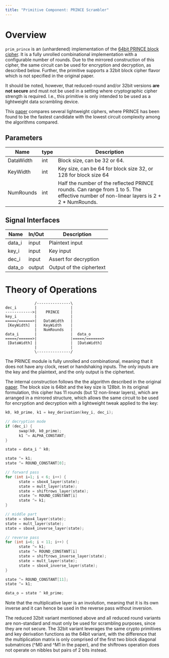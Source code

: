 ```yaml
---
title: "Primitive Component: PRINCE Scrambler"
---
```


# Overview

`prim_prince` is an (unhardened) implementation of the [64bit PRINCE block cipher](https://en.wikipedia.org/wiki/Prince_(cipher)).
It is a fully unrolled combinational implementation with a configurable number of rounds.
Due to the mirrored construction of this cipher, the same circuit can be used for encryption and decryption, as described below.
Further, the primitive supports a 32bit block cipher flavor which is not specified in the original paper.

It should be noted, however, that reduced-round and/or 32bit versions **are not secure** and must not be used in a setting where cryptographic cipher strength is required.
I.e., this primitive is only intended to be used as a lightweight data scrambling device.

This [paper](https://csrc.nist.gov/csrc/media/events/lightweight-cryptography-workshop-2015/documents/papers/session7-maene-paper.pdf) compares several lightweight ciphers, where PRINCE has been found to be the fastest candidate with the lowest circuit complexity among the algorithms compared.

## Parameters

Name         | type   | Description
-------------|--------|----------------------------------------------------------
DataWidth    | int    | Block size, can be 32 or 64.
KeyWidth     | int    | Key size, can be 64 for block size 32, or 128 for block size 64
NumRounds    | int    | Half the number of the reflected PRINCE rounds. Can range from 1 to 5. The effective number of non-linear layers is 2 + 2 * NumRounds.

## Signal Interfaces

Name         | In/Out | Description
-------------|--------|---------------------------------
data_i       | input  | Plaintext input
key_i        | input  | Key input
dec_i        | input  | Assert for decryption
data_o       | output | Output of the ciphertext

# Theory of Operations

```
             /---------------\
dec_i        |               |
------------>|    PRINCE     |
key_i        |               |
=====/======>|   DataWidth   |
 [KeyWidth]  |   KeyWidth    |
             |   NumRounds   |
data_i       |               |  data_o
=====/======>|               |=====/=======>
 [DataWidth] |               |  [DataWidth]
             |               |
             \---------------/
```

The PRINCE module is fully unrolled and combinational, meaning that it does not have any clock, reset or handshaking inputs.
The only inputs are the key and the plaintext, and the only output is the ciphertext.

The internal construction follows the the algorithm described in the original [paper](https://eprint.iacr.org/2012/529.pdf).
The block size is 64bit and the key size is 128bit.
In its original formulation, this cipher has 11 rounds (but 12 non-linear layers), which are arranged in a mirrored structure, which allows the same circuit to be used for encryption and decryption with a lightweight tweak applied to the key:

```c++
k0, k0_prime, k1 = key_derivation(key_i, dec_i);

// decryption mode
if (dec_i) {
      swap(k0, k0_prime);
      k1 ^= ALPHA_CONSTANT;
}

state = data_i ^ k0;

state ^= k1;
state ^= ROUND_CONSTANT[0];

// forward pass
for (int i=1; i < 6; i++) {
      state = sbox4_layer(state);
      state = mult_layer(state);
      state = shiftrows_layer(state);
      state ^= ROUND_CONSTANT[i]
      state ^= k1;
}

// middle part
state = sbox4_layer(state);
state = mult_layer(state);
state = sbox4_inverse_layer(state);

// reverse pass
for (int i=6; i < 11; i++) {
      state ^= k1;
      state ^= ROUND_CONSTANT[i]
      state = shiftrows_inverse_layer(state);
      state = mult_layer(state);
      state = sbox4_inverse_layer(state);
}

state ^= ROUND_CONSTANT[11];
state ^= k1;

data_o = state ^ k0_prime;
```

Note that the multiplicative layer is an involution, meaning that it is its own inverse and it can hence be used in the reverse pass without inversion.

The reduced 32bit variant mentioned above and all reduced round variants are non-standard and must only be used for scrambling purposes, since they are not secure.
The 32bit variant leverages the same crypto primitives and key derivation functions as the 64bit variant, with the difference that the multiplication matrix is only comprised of the first two block diagonal submatrices (^M0 and ^M1 in the paper), and the shiftrows operation does not operate on nibbles but pairs of 2 bits instead.


